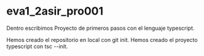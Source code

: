 # eva1_2asir_pro001

Dentro escribimos Proyecto de primeros pasos con el lenguaje typescript.

Hemos creado el repositorio en local con git init.
Hemos creado el proyecto typescript con tsc --init.
